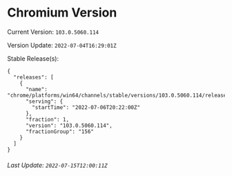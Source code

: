 # Chromium Version

Current Version: `103.0.5060.114`

Version Update: `2022-07-04T16:29:01Z`

Stable Release(s):
```
{
  "releases": [
    {
      "name": "chrome/platforms/win64/channels/stable/versions/103.0.5060.114/releases/1657138920",
      "serving": {
        "startTime": "2022-07-06T20:22:00Z"
      },
      "fraction": 1,
      "version": "103.0.5060.114",
      "fractionGroup": "156"
    }
  ]
}
```

###### Last Update: `2022-07-15T12:00:11Z`
